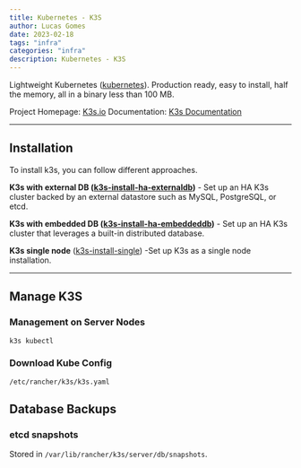 ```yaml
---
title: Kubernetes - K3S
author: Lucas Gomes
date: 2023-02-18
tags: "infra"
categories: "infra"
description: Kubernetes - K3S
---
```


Lightweight Kubernetes ([kubernetes](kubernetes)). Production ready, easy to install, half the memory, all in a binary less than 100 MB.

Project Homepage: [K3s.io](https://www.k3s.io/)
Documentation: [K3s Documentation](https://docs.k3s.io/)

---

## Installation

To install k3s, you can follow different approaches.

**K3s with external DB ([k3s-install-ha-externaldb](kubernetes/k3s-install-ha-externaldb.md))** - Set up an HA K3s cluster backed by an external datastore such as MySQL, PostgreSQL, or etcd.

**K3s with embedded DB ([k3s-install-ha-embeddeddb](kubernetes/k3s-install-ha-embeddeddb.md))** - Set up an HA K3s cluster that leverages a built-in distributed database.

**K3s single node** ([k3s-install-single](k3s-install-single)) -Set up K3s as a single node installation.

---

## Manage K3S

### Management on Server Nodes

`k3s kubectl`

### Download Kube Config

`/etc/rancher/k3s/k3s.yaml`

## Database Backups

### etcd snapshots

Stored in `/var/lib/rancher/k3s/server/db/snapshots`.
